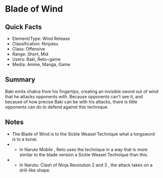 # Blade of Wind

## Quick Facts
- Element/Type: Wind Release
- Classification: Ninjutsu
- Class: Offensive
- Range: Short, Mid
- Users: Baki, Reto~game
- Media: Anime, Manga, Game

## Summary
Baki emits chakra from his fingertips, creating an invisible sword out of wind that he attacks opponents with. Because opponents can't see it, and because of how precise Baki can be with his attacks, there is little opponents can do to defend against this technique.

## Notes
- The Blade of Wind is to the Sickle Weasel Technique what a longsword is to a kunai.
- * In Naruto Mobile , Reto uses the technique in a way that is more similar to the blade version a Sickle Weasel Technique than this.
- * In Naruto: Clash of Ninja Revolution 2 and 3 , the attack takes on a drill-like shape.
